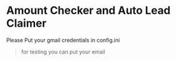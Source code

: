 # Amount Checker and Auto Lead Claimer
Please Put your gmail credentials in config.ini
> for testing you can put your email

